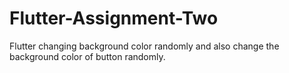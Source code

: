 # Flutter-Assignment-Two
Flutter changing background color randomly and also change the background color of button randomly. 

